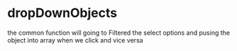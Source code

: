 # dropDownObjects
the common function will going to  Filtered the select options and pusing the object into array when we click and vice versa
